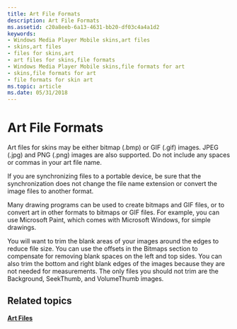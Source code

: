 ```yaml
---
title: Art File Formats
description: Art File Formats
ms.assetid: c20a8eeb-6a13-4631-bb20-df03c4a4a1d2
keywords:
- Windows Media Player Mobile skins,art files
- skins,art files
- files for skins,art
- art files for skins,file formats
- Windows Media Player Mobile skins,file formats for art
- skins,file formats for art
- file formats for skin art
ms.topic: article
ms.date: 05/31/2018
---
```


# Art File Formats

Art files for skins may be either bitmap (.bmp) or GIF (.gif) images. JPEG (.jpg) and PNG (.png) images are also supported. Do not include any spaces or commas in your art file name.

If you are synchronizing files to a portable device, be sure that the synchronization does not change the file name extension or convert the image files to another format.

Many drawing programs can be used to create bitmaps and GIF files, or to convert art in other formats to bitmaps or GIF files. For example, you can use Microsoft Paint, which comes with Microsoft Windows, for simple drawings.

You will want to trim the blank areas of your images around the edges to reduce file size. You can use the offsets in the Bitmaps section to compensate for removing blank spaces on the left and top sides. You can also trim the bottom and right blank edges of the images because they are not needed for measurements. The only files you should not trim are the Background, SeekThumb, and VolumeThumb images.

## Related topics

<dl> <dt>

[**Art Files**](art-files-mobile.md)
</dt> </dl>

 

 




